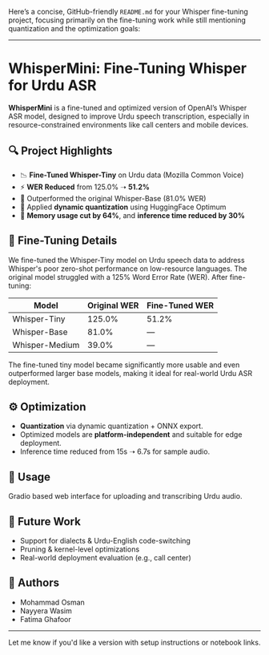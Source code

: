 Here’s a concise, GitHub-friendly `README.md` for your Whisper fine-tuning project, focusing primarily on the fine-tuning work while still mentioning quantization and the optimization goals:

---

# WhisperMini: Fine-Tuning Whisper for Urdu ASR

**WhisperMini** is a fine-tuned and optimized version of OpenAI’s Whisper ASR model, designed to improve Urdu speech transcription, especially in resource-constrained environments like call centers and mobile devices.

## 🔍 Project Highlights

* 📉 **Fine-Tuned Whisper-Tiny** on Urdu data (Mozilla Common Voice)
* ⚡ **WER Reduced** from 125.0% ➝ **51.2%**
* 🧠 Outperformed the original Whisper-Base (81.0% WER)
* 🧊 Applied **dynamic quantization** using HuggingFace Optimum
* 💾 **Memory usage cut by 64%**, and **inference time reduced by 30%**

## 🧪 Fine-Tuning Details

We fine-tuned the Whisper-Tiny model on Urdu speech data to address Whisper's poor zero-shot performance on low-resource languages. The original model struggled with a 125% Word Error Rate (WER). After fine-tuning:

| Model          | Original WER | Fine-Tuned WER |
| -------------- | ------------ | -------------- |
| Whisper-Tiny   | 125.0%       | 51.2%          |
| Whisper-Base   | 81.0%        | —              |
| Whisper-Medium | 39.0%        | —              |

The fine-tuned tiny model became significantly more usable and even outperformed larger base models, making it ideal for real-world Urdu ASR deployment.

## ⚙️ Optimization

* **Quantization** via dynamic quantization + ONNX export.
* Optimized models are **platform-independent** and suitable for edge deployment.
* Inference time reduced from 15s ➝ 6.7s for sample audio.

## 🚀 Usage

Gradio based web interface for uploading and transcribing Urdu audio.

## 📌 Future Work

* Support for dialects & Urdu-English code-switching
* Pruning & kernel-level optimizations
* Real-world deployment evaluation (e.g., call center)

## 👥 Authors

* Mohammad Osman
* Nayyera Wasim
* Fatima Ghafoor

---

Let me know if you'd like a version with setup instructions or notebook links.
